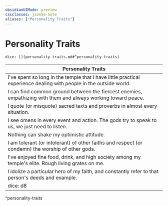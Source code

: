 ```yaml
---
obsidianUIMode: preview
cssclasses: json5e-note
aliases: ["Personality Traits"]
---
```

# Personality Traits

`dice: [](personality-traits.md#^personality-traits)`

| Personality Traits |
|--------------------|
| I've spent so long in the temple that I have little practical experience dealing with people in the outside world. |
| I can find common ground between the fiercest enemies, empathizing with them and always working toward peace. |
| I quote (or misquote) sacred texts and proverbs in almost every situation. |
| I see omens in every event and action. The gods try to speak to us, we just need to listen. |
| Nothing can shake my optimistic attitude. |
| I am tolerant (or intolerant) of other faiths and respect (or condemn) the worship of other gods. |
| I've enjoyed fine food, drink, and high society among my temple's elite. Rough living grates on me. |
| I idolize a particular hero of my faith, and constantly refer to that person's deeds and example. |
| dice: d8 | Personality Trait |
^personality-traits